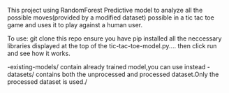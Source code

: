 This project using RandomForest Predictive model to 
analyze all the possible moves(provided by a modified dataset)  possible in a tic tac toe game
and uses it to play against a human user.

To use:
git clone this repo
ensure you have pip installed all the neccessary libraries displayed at the top of the 
tic-tac-toe-model.py....
then click run and see how it works.


-existing-models/ contain already trained model,you can use instead 
-datasets/ contains both the unprocessed and processed dataset.Only the processed dataset is used./
